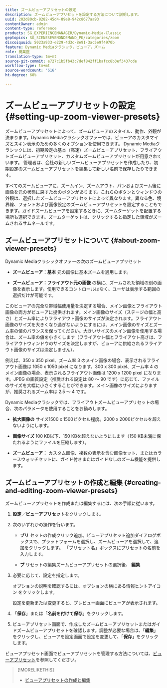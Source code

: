 ```yaml
---
title: ズームビューアプリセットの設定
description: ズームビューアプリセットを設定する方法について説明します。
uuid: 202d80cb-8282-45d4-89e8-942c8677aa93
contentOwner: admin
content-type: reference
products: SG_EXPERIENCEMANAGER/Dynamic-Media-Classic
geptopics: SG_SCENESEVENONDEMAND_PK/categories/zoom
discoiquuid: 5023a933-e229-4d3c-8e91-3ac5e9f4970b
feature: Dynamic Mediaクラシック，ビューア，ズーム
role: 開業医
translation-type: tm+mt
source-git-commit: e727c1b5fb43c7def842ff1bafcc8b3ef3437cde
workflow-type: tm+mt
source-wordcount: '616'
ht-degree: 68%

---
```



# ズームビューアプリセットの設定{#setting-up-zoom-viewer-presets}

ズームビューアプリセットによって、ズームビューアのスタイル、動作、外観が決まります。Dynamic Mediaクラシックオファーでは、ビューアのカスタマイズとスキン表示のための多くのオプションを使用できます。 Dynamic Mediaクラシックには、初期設定の基本（高速）ズームビューアプリセット、フライアウトズームビューアプリセット、カスタムズームビューアプリセットが用意されています。 管理者は、会社の新しいズームビューアプリセットを作成したり、初期設定のズームビューアプリセットを編集して新しい名前で保存したりできます。

すべてのズームビューアに、ズームイン、ズームアウト、パンおよびズーム後に画像を元の状態に戻すためのボタンがあります。これらのボタンとウィンドウの外観は、選択したズームビューアプリセットによって異なります。異なる色、境界線、フォントおよび画像設定のズームビューアプリセットを設定することもできます。ガイドズームビューアを設定するときに、ズームターゲットを配置する場所も選択できます。ズームターゲットは、クリックすると指定した領域がズームされるサムネールです。

## ズームビューアプリセットについて {#about-zoom-viewer-presets}

Dynamic Mediaクラシックオファーの次のズームビューアプリセット

* **ズームビューア：基本**
元の画像に基本ズームを適用します。

* **ズームビューア：フライアウト元の画像**
の横に、ズームされた領域の別の画像を表示します。使用できるコントロールはなく、ユーザは表示する範囲の選択だけが可能です。

このビューアの完全な帯域幅使用量を決定する場合、メイン画像とフライアウト画像の両方がビューアに提供されます。メイン画像のサイズ（ステージの幅と高さ）とズーム率によりフライアウト画像のサイズが決定されます。フライアウト画像のサイズを大きくなり過ぎないようにするには、メイン画像のサイズとズーム率の値のバランスを保ってください。大きいサイズのメイン画像を使用する場合は、ズーム率の値を小さくします（フライアウト幅とフライアウト高さは、フライアウトウィンドウのサイズを決定しますが、ビューアに供給されるフライアウト画像のサイズは決定しません）。

例えば、350 x 350 pixel、ズーム率 3 のメイン画像の場合、表示されるフライアウト画像は 1050 x 1050 pixel になります。300 x 300 pixel、ズーム率 4 のメイン画像の場合、表示されるフライアウト画像は 1200 x 1200 pixel になります。JPEG の画質設定（推奨される設定は 80 ～ 90 です）に応じて、ファイルのサイズを大幅に小さくすることができます。メイン画像のサイズによりますが、推奨されるズーム率は 2.5 ～ 4 です。

Dynamic Mediaクラシックでは、フライアウトズームビューアプリセットの場合、次のパラメータを使用することをお勧めします。

* **拡大画像の**
サイズ1500 x 1500ピクセル程度。2000 x 2000ピクセルを超えないようにします。

* **画像サイズ**
100 KB以下、150 KBを超えないようにします（150 KB未満に保たれるようにファイルを圧縮します）。

* **ズームビューア：**
カスタム画像、複数の表示を含む画像セット、またはカラースウォッチセットに、ガイド付きまたはガイドなしのズーム機能を提供します。

## ズームビューアプリセットの作成と編集 {#creating-and-editing-zoom-viewer-presets}

ズームビューアプリセットを作成または編集するには、次の手順に従います。

1. **設定**／**ビューアプリセット**&#x200B;をクリックします。
1. 次のいずれかの操作を行います。

   * **プリ**
セットの作成クリック追加。ビューアプリセット追加ダイアログボックスで、プラットフォームを選択し、ズームビューアを選択して、追加をクリックします。 「プリセット名」ボックスにプリセットの名前を入力します。

   * **プ**
リセットの編集ズームビューアプリセットの選択後、 
**編集**.

1. 必要に応じて、設定を指定します。

   オプションの説明を確認するには、オプションの横にある情報ヒントアイコン  をクリックします。

   設定を更新または変更すると、プレビュー画面にビューアが表示されます。

1. 「**保存**」または「**名前を付けて保存**」をクリックします。
1. ビューアプリセット画面で、作成したズームビューアプリセットまたはガイドズームビューアプリセットを確認します。調整が必要な場合は、「**編集**」をクリックし、ビューアを設定画面で設定を変更して、「**保存**」をクリックします。

ビューアプリセット画面でビューアプリセットを管理する方法については、[ビューアプリセット](application-setup.md#viewer_presets)を参照してください。

>[!MORELIKETHIS]
>
>* [ビューアプリセットの作成と編集](application-setup.md#adding_and_editing_viewer_presets)

